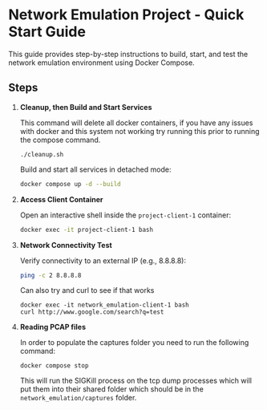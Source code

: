 # Network Emulation Project - Quick Start Guide

This guide provides step-by-step instructions to build, start, and test the network emulation environment using Docker Compose.

## Steps

1. **Cleanup, then Build and Start Services**

    This command will delete all docker containers, if you have any issues with docker and this system not working try running this prior to running the compose command.

    ```
    ./cleanup.sh
    ```
    
    
    Build and start all services in detached mode:

    ```sh
    docker compose up -d --build
    ```

2. **Access Client Container**

    Open an interactive shell inside the `project-client-1` container:

    ```sh
    docker exec -it project-client-1 bash
    ```

3. **Network Connectivity Test**

    Verify connectivity to an external IP (e.g., 8.8.8.8):

    ```sh
    ping -c 2 8.8.8.8
    ```

    Can also try and curl to see if that works

    ```
    docker exec -it network_emulation-client-1 bash
    curl http://www.google.com/search?q=test
    ```

4. **Reading PCAP files**

    In order to populate the captures folder you need to run the following command:

    ```
    docker compose stop
    ```

    This will run the SIGKill process on the tcp dump processes which will put them into their shared folder which should be in the `network_emulation/captures` folder.
